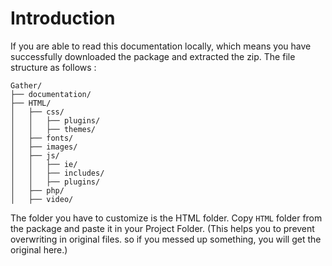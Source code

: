# Introduction

 If you are able to read this documentation locally, which means you have successfully downloaded the package and extracted the zip. The file structure as follows :

```text
Gather/
├── documentation/
├── HTML/
│   ├── css/
│   │   ├── plugins/
│   │   ├── themes/
│   ├── fonts/
│   ├── images/
│   ├── js/
│   │   ├── ie/
│   │   ├── includes/
│   │   ├── plugins/
│   ├── php/
│   ├── video/ 
```

The folder you have to customize is the HTML folder. Copy `HTML` folder from the package and paste it in your Project Folder. \(This helps you to prevent overwriting in original files. so if you messed up something, you will get the original here.\)

